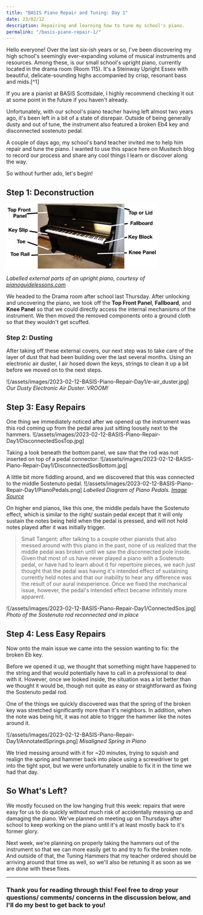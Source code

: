 ```yaml
---
title: "BASIS Piano Repair and Tuning: Day 1"
date: 23/02/12
description: Repairing and learning how to tune my school's piano.
permalink: "/basis-piano-repair-1/"
---
```


Hello everyone! Over the last six-ish years or so, I've been discovering my high school's seemingly ever-expanding volume of musical instruments and resources. Among these, is our small school's upright piano, currently located in the drama room (Room 115). It's a Steinway Upright Essex with beautiful, delicate-sounding highs accompanied by crisp, resonant bass and mids.[^1]


If you are a pianist at BASIS Scottsdale, I highly recommend checking it out at some point in the future if you haven't already.

Unfortunately, with our school's piano teacher having left almost two years ago, it's been left in a bit of a state of disrepair. Outside of being generally dusty and out of tune, the instrument also featured a broken Eb4 key and disconnected sostenuto pedal.

A couple of days ago, my school's band teacher invited me to help him repair and tune the piano. I wanted to use this space here on Musitech blog to record our process and share any cool things I learn or discover along the way.

So without further ado, let's begin!

## Step 1: Deconstruction

![Parts of a Piano](/assets/images/2023-02-12-BASIS-Piano-Repair-Day1/partsOfPiano.jpg)

*Labelled external parts of an upright piano, courtesy of [pianoguidelessons.com](https://pianoguidelessons.com/parts-of-the-piano/)*

We headed to the Drama room after school last Thursday. After unlocking and uncovering the piano, we took off the **Top Front Panel**, **Fallboard**, and **Knee Panel** so that we could directly access the internal mechanisms of the instrument. We then moved the removed components onto a ground cloth so that they wouldn't get scuffed.

### Step 2: Dusting

After taking off these external covers, our next step was to take care of the layer of dust that had been building over the last several months. Using an electronic air duster, I air hosed down the keys, strings to clean it up a bit before we moved on to the next steps.

![/assets/images/2023-02-12-BASIS-Piano-Repair-Day1/e-air_duster.jpg]
*Our Dusty Electronic Air Duster. VROOM!*

## Step 3: Easy Repairs

One thing we immediately noticed after we opened up the instrument was this rod coming up from the pedal area just sitting loosely next to the hammers.
![/assets/images/2023-02-12-BASIS-Piano-Repair-Day1/DisconnectedSosTop.jpg]

Taking a look beneath the bottom panel, we saw that the rod was not inserted on top of a pedal connector:
![/assets/images/2023-02-12-BASIS-Piano-Repair-Day1/DisconnectedSosBottom.jpg]

A little bit more fiddling around, and we discovered that this was connected to the middle Sostenuto pedal.
![/assets/images/2023-02-12-BASIS-Piano-Repair-Day1/PianoPedals.png]
*Labelled Diagram of Piano Pedals. [Image Source](https://www.pianoforte-music.com/wp-content/uploads/2021/07/pedals.jpeg)*

On higher end pianos, like this one, the middle pedals have the Sostenuto effect, which is similar to the right/ sustain pedal except that it will only sustain the notes being held when the pedal is pressed, and will not hold notes played after it was initially trigger.

> Small Tangent: after talking to a couple other pianists that also messed around with this piano in the past, none of us realized that the middle pedal was broken until we saw the disconnected pole inside. Given that most of us have never played a piano with a Sostenuto pedal, or have had to learn about it for repertoire pieces, we each just thought that the pedal was having it's intended effect of sustaining currently held notes and that our inability to hear any difference was the result of our aural inexperience. Once we fixed the mechanical issue, however, the pedal's intended effect became infinitely more apparent.

![/assets/images/2023-02-12-BASIS-Piano-Repair-Day1/ConnectedSos.jpg]
*Photo of the Sostenuto rod reconnected and in place*

## Step 4: Less Easy Repairs

Now onto the main issue we came into the session wanting to fix: the broken Eb key. 

Before we opened it up, we thought that something might have happened to the string and that would potentially have to call in a professional to deal with it. However, once we looked inside, the situation was a lot better than we thought it would be, though not quite as easy or straightforward as fixing the Sostenuto pedal rod.

One of the things we quickly discovered was that the spring of the broken key was stretched significantly more than it's neighbors. In addition, when the note was being hit, it was not able to trigger the hammer like the notes around it.

![/assets/images/2023-02-12-BASIS-Piano-Repair-Day1/AnnotatedSprings.png]
*Misaligned Spring in Piano*

We tried messing around with it for ~20 minutes, trying to squish and realign the spring and hammer back into place using a screwdriver to get into the tight spot, but we were unfortunately unable to fix it in the time we had that day.

## So What's Left?

We mostly focused on the low hanging fruit this week: repairs that were easy for us to do quickly without much risk of accidentally messing up and damaging the piano. We've planned on meeting up on Thursdays after school to keep working on the piano until it's at least mostly back to it's former glory.

Next week, we're planning on properly taking the hammers out of the instrument so that we can more easily get to and try to fix the broken note. And outside of that, the Tuning Hammers that my teacher ordered should be arriving around that time as well, so we'll also be retuning it as soon as we are done with these fixes.

---

### Thank you for reading through this! Feel free to drop your questions/ comments/ concerns in the discussion below, and I'll do my best to get back to you!
